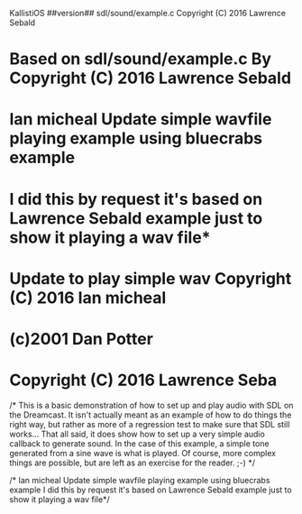  KallistiOS ##version##
   sdl/sound/example.c
   Copyright (C) 2016 Lawrence Sebald
# Based on sdl/sound/example.c By Copyright (C) 2016 Lawrence Sebald  
#  Ian micheal Update simple wavfile playing example using bluecrabs example 

# I did this by request it's based on Lawrence Sebald example just to show it playing a wav file*

# Update to play simple wav Copyright (C) 2016 Ian micheal
# (c)2001 Dan Potter
# Copyright (C) 2016 Lawrence Seba

/* This is a basic demonstration of how to set up and play audio with SDL on the
   Dreamcast. It isn't actually meant as an example of how to do things the
   right way, but rather as more of a regression test to make sure that SDL
   still works...
   That all said, it does show how to set up a very simple audio callback to
   generate sound. In the case of this example, a simple tone generated from a
   sine wave is what is played. Of course, more complex things are possible, but
   are left as an exercise for the reader. ;-)
*/

/*  Ian micheal Update simple wavfile playing example using bluecrabs example 
I did this by request it's based on Lawrence Sebald example just to show it playing a wav file*/
